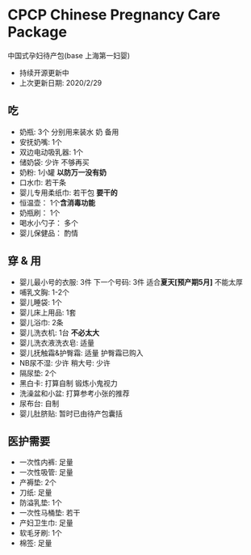 # CPCP Chinese Pregnancy Care Package
中国式孕妇待产包(base 上海第一妇婴)

* 持续开源更新中
* 上次更新日期: 2020/2/29

## 吃 

- 奶瓶: 3个 分别用来装水 奶 备用
- 安抚奶嘴: 1个
- 双边电动吸乳器: 1个
- 储奶袋: 少许 不够再买
- 奶粉: 1小罐 **以防万一没有奶**
- 口水巾: 若干条
- 婴儿专用柔纸巾: 若干包 **要干的**
- 恒温壶： 1个**含消毒功能**
- 奶瓶刷： 1个
- 喝水小勺子： 多个
- 婴儿保健品： 酌情

## 穿 & 用
- 婴儿最小号的衣服: 3件 下一个号码: 3件 适合**夏天[预产期5月]** 不能太厚
- 哺乳文胸: 1-2个
- 婴儿睡袋: 1个
- 婴儿床上用品: 1套
- 婴儿浴巾: 2条
- 婴儿洗衣机: 1台 **不必太大** 
- 婴儿洗衣液洗衣皂: 适量
- 婴儿抚触霜&护臀霜: 适量 护臀霜已购入
- NB尿不湿: 少许 稍大号: 少许
- 隔尿垫: 2个
- 黑白卡: 打算自制 锻炼小鬼视力 
- 洗澡盆和小盆: 打算参考小张的推荐
- 尿布台: 自制
- 婴儿肚脐贴: 暂时已由待产包囊括

## 医护需要
- 一次性内裤: 足量
- 一次性吸管: 足量
- 产褥垫: 2个
- 刀纸: 足量
- 防溢乳垫: 1个
- 一次性马桶垫: 若干 
- 产妇卫生巾: 足量
- 软毛牙刷: 1个
- 棉签: 足量

